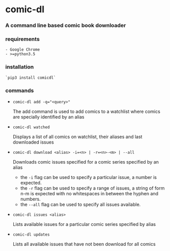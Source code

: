# comic-dl

### A command line based comic book downloader

### requirements
    - Google Chrome
    - >=python3.5

### installation
    `pip3 install comicdl`

### commands

- `comic-dl add -q="<query>"`

    The add command is used to add comics to a watchlist where comics are specially identified by an alias

- `comic-dl watched`

    Displays a list of all comics on watchlist, their aliases and last downloaded issues

- `comic-dl download <alias> -i=<n> | -r=<n>-<m> | --all`

    Downloads comic issues specified for a comic series specified by an alias
    - the `-i` flag can be used to specify a particular issue, a number is expected.
    - the `-r` flag can be used to specify a range of issues, a string of form n-m
    is expected with no whitespaces in between the hyphen and numbers.
    - the `--all` flag can be used to specify all issues available.

- `comic-dl issues <alias>`

    Lists available issues for a particular comic series specified by alias

- `comic-dl updates`

    Lists all available issues that have not been download for all comics